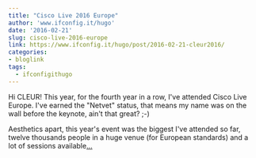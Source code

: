 ```yaml
---
title: "Cisco Live 2016 Europe"
author: 'www.ifconfig.it/hugo'
date: '2016-02-21'
slug: cisco-live-2016-europe
link: https://www.ifconfig.it/hugo/post/2016-02-21-cleur2016/
categories:
- bloglink
tags:
  - ifconfigithugo
---
```


Hi CLEUR! This year, for the fourth year in a row, I've attended Cisco Live Europe. I've earned the "Netvet" status, that means my name was on the wall before the keynote, ain't that great? ;-) Aesthetics apart, this year's event was the biggest I've attended so far, twelve thousands people in a huge venue (for European standards) and a lot of sessions available[... <i class="fas fa-external-link-alt"></i>](https://www.ifconfig.it/hugo/post/2016-02-21-cleur2016/)

